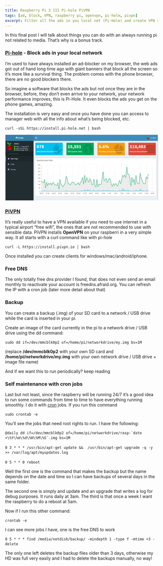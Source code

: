 ```yaml
---
title: Raspberry Pi 3 III Pi-hole PiVPN
tags: [ad, block, VPN, raspberry pi, openvpn, pi-hole, pivpn]
excerpt: Filter all the ads in you local net (Pi-Hole) and create VPN server (PiVPN)
---
```


In this final post I will talk about things you can do with an always running pi not related to media. That’s why is a bonus track.

### [Pi-hole](https://pi-hole.net/) - Block ads in your local network

I’m used to have always installed an ad-blocker on my browser, the web ads got out of hand long time ago with giant banners that block all the screen so it’s more like a survival thing. The problem comes with the phone browser, there are no good blockers there.

So imagine a software that blocks the ads but not once they are in the browser, before, they don’t even arrive to your network, your network performance improves, this is Pi-Hole. It even blocks the ads you get on the phone games, amazing.

The installation is very easy and once you have done you can access to manager web with all the info about what’s being blocked, etc.

```
curl -sSL https://install.pi-hole.net | bash
```

![Pi-hole](../images/pihole.png "Pi-hole")

### [PiVPN](http://www.pivpn.io/)

It’s really useful to have a VPN available if you need to use internet in a typical airport “free wifi”, the ones that are not recommended to use with sensible data. PiVPN installs **OpenVPN** on your raspberri in a very simple way. It all starts with a curl command like with pi-hole

```
curl -L https://install.pivpn.io | bash
```

Once installed you can create clients for windows/mac/android/iphone.

### Free DNS

The only totally free dns provider I found, that does not even send an email monthly to reactivate your account is freedns.afraid.org. You can refresh the IP with a cron job (later more detail about that)

### Backup
You can create a backup (.img) of your SD card to a network / USB drive while the card is inserted in your pi.

Create an image of the card currently in the pi to a network drive / USB drive using the dd command:

```
sudo dd if=/dev/mmcblk0p2 of=/home/pi/networkdrive/my.img bs=1M
```

(replace **/dev/mmcblk0p2** with your own SD card and **/home/pi/networkdrive/my.img** with your own network drive / USB drive + image file name)

And if we want this to run periodically? keep reading

### Self maintenance with cron jobs

Last but not least, since the raspberry will be running 24/7 it’s a good idea to run some commands from time to time to have everything running smoothly. I do it with [cron](https://en.wikipedia.org/wiki/Cron) jobs. If you run this command

```
sudo crontab -e
```

You’ll see the jobs that need root rights to run. I have the following:

```
@daily dd if=/dev/mmcblk0p2 of=/home/pi/networkdrive/rasp-`date +\%Y\%m\%d\%H\%M\%S`.img bs=1M

0 3 * * * /usr/bin/apt-get update &&  /usr/bin/apt-get upgrade -q -y >> /var/log/apt/myupdates.log

0 5 * * 0 reboot
```

Well the first one is the command that makes the backup but the name depends on the date and time so I can have backups of several days in the same folder.

The second one is simply and update and an upgrade that writes a log for debug purposes. It runs daily at 3am. The third is that once a week I want the raspberry to do a reboot at 5am.

Now if I run this other command:

```
crontab -e
```

I can see more jobs I have, one is the free DNS to work

```
0 5 * * * find /media/netdisk/backup/ -mindepth 1 -type f -mtime +3 -delete
```

The only one left deletes the backup files older than 3 days, otherwise my HD was full very easily and I had to delete the backups manually, no way!